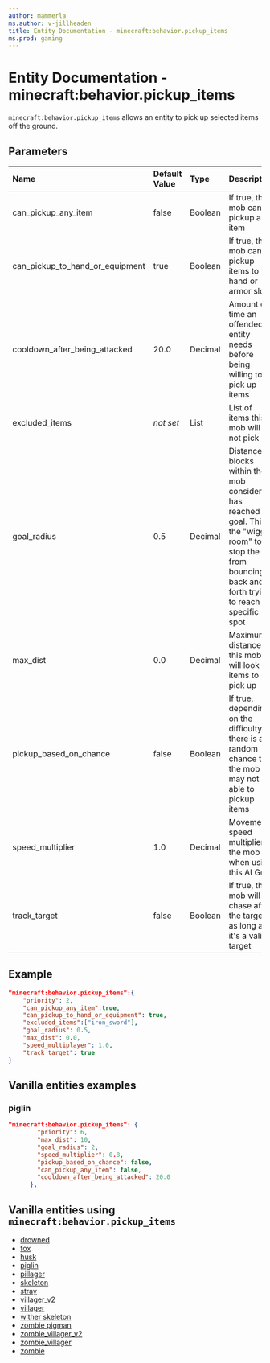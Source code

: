 ```yaml
---
author: mammerla
ms.author: v-jillheaden
title: Entity Documentation - minecraft:behavior.pickup_items
ms.prod: gaming
---
```


# Entity Documentation - minecraft:behavior.pickup_items

`minecraft:behavior.pickup_items` allows an entity to pick up selected items off the ground.

## Parameters

|Name |Default Value  |Type  |Description  |
|:----------|:----------|:----------|:----------|
|can_pickup_any_item| false| Boolean| If true, the mob can pickup any item |
|can_pickup_to_hand_or_equipment| true| Boolean| If true, the mob can pickup items to its hand or armor slots |
|cooldown_after_being_attacked | 20.0 | Decimal | Amount of time an offended entity needs before being willing to pick up items |
|excluded_items|*not set* | List| List of items this mob will not pick up |
|goal_radius| 0.5| Decimal| Distance in blocks within the mob considers it has reached the goal. This is the "wiggle room" to stop the AI from bouncing back and forth trying to reach a specific spot |
|max_dist| 0.0| Decimal|  Maximum distance this mob will look for items to pick up |
|pickup_based_on_chance| false|Boolean|  If true, depending on the difficulty, there is a random chance that the mob may not be able to pickup items |
|speed_multiplier| 1.0| Decimal|  Movement speed multiplier of the mob when using this AI Goal |
|track_target| false| Boolean|  If true, this mob will chase after the target as long as it's a valid target |

## Example

```json
"minecraft:behavior.pickup_items":{
    "priority": 2,
    "can_pickup_any_item":true,
    "can_pickup_to_hand_or_equipment": true,
    "excluded_items":["iron_sword"],
    "goal_radius": 0.5,
    "max_dist": 0.0,
    "speed_multiplayer": 1.0,
    "track_target": true
}
```

## Vanilla entities examples

### piglin

```json
"minecraft:behavior.pickup_items": {
        "priority": 6,
        "max_dist": 10,
        "goal_radius": 2,
        "speed_multiplier": 0.8,
        "pickup_based_on_chance": false,
        "can_pickup_any_item": false,
        "cooldown_after_being_attacked": 20.0
      },

```

## Vanilla entities using `minecraft:behavior.pickup_items`

- [drowned](../../../../Source/VanillaBehaviorPack_Snippets/entities/drowned.md)
- [fox](../../../../Source/VanillaBehaviorPack_Snippets/entities/fox.md)
- [husk](../../../../Source/VanillaBehaviorPack_Snippets/entities/husk.md)
- [piglin](../../../../Source/VanillaBehaviorPack_Snippets/entities/piglin.md)
- [pillager](../../../../Source/VanillaBehaviorPack_Snippets/entities/pillager.md)
- [skeleton](../../../../Source/VanillaBehaviorPack_Snippets/entities/skeleton.md)
- [stray](../../../../Source/VanillaBehaviorPack_Snippets/entities/stray.md)
- [villager_v2](../../../../Source/VanillaBehaviorPack_Snippets/entities/villager_v2.md)
- [villager](../../../../Source/VanillaBehaviorPack_Snippets/entities/villager.md)
- [wither skeleton](../../../../Source/VanillaBehaviorPack_Snippets/entities/wither_skeleton.md)
- [zombie pigman](../../../../Source/VanillaBehaviorPack_Snippets/entities/zombie_pigman.md)
- [zombie_villager_v2](../../../../Source/VanillaBehaviorPack_Snippets/entities/zombie_villager_v2.md)
- [zombie_villager](../../../../Source/VanillaBehaviorPack_Snippets/entities/zombie_villager.md)
- [zombie](../../../../Source/VanillaBehaviorPack_Snippets/entities/zombie.md)
